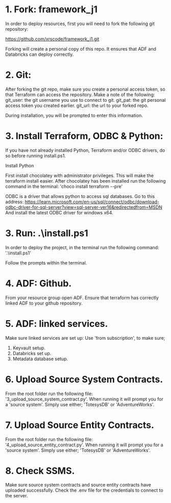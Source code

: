 # 1. Fork: framework_j1
In order to deploy resources, first you will need to fork the following git repository:

<!-- Git repo to fork -->
https://github.com/xrscode/framework_j1.git

Forking will create a personal copy of this repo.  It ensures that ADF and Databricks can
deploy correctly. 

# 2. Git: 
After forking the git repo, make sure you create a personal access token, so that
Terraform can access the repository.   Make a note of the following:
git_user: the git username you use to connect to git. 
git_pat: the git personal access token you created earlier. 
git_url: the url to your forked repo. 

During installation, you will be prompted to enter this information.

# 3. Install Terraform, ODBC & Python:
If you have not already installed Python, Terraform and/or ODBC drivers, do so before running install.ps1.
 <!--Python  -->
 Install Python
 
 <!-- Terraform -->
 First install chocolatey with administrator privileges.  This will make the terraform install easier. 
After chocolatey has been installed run the following command in the terminal:
'choco install terraform --pre'

<!-- ODBC -->
ODBC is a driver that allows python to access sql databases. 
Go to this address:
https://learn.microsoft.com/en-us/sql/connect/odbc/download-odbc-driver-for-sql-server?view=sql-server-ver16&redirectedfrom=MSDN
And install the latest ODBC driver for windows x64.

# 3. Run: .\install.ps1
In order to deploy the project, in the terminal run the following command:
'.\install.ps1'

Follow the prompts within the terminal. 

# 4. ADF: Github.
From your resource group open ADF.
Ensure that terraform has correctly linked ADF to your github repository. 

# 5. ADF: linked services.
Make sure linked services are set up:
Use 'from subscription', to make sure; 
1. Keyvault setup. 
2. Databricks set up. 
3. Metadata database setup. 

# 6. Upload Source System Contracts.
From the root folder run the following file:
'3_upload_source_system_contract.py'. 
When running it will prompt you for a 'source system'.  Simply use either; 'TotesysDB' or 'AdventureWorks'.

# 7. Upload Source Entity Contracts.
From the root folder run the following file:
'4_upload_source_entity_contract.py'. 
When running it will prompt you for a 'source system'.  Simply use either; 'TotesysDB' or 'AdventureWorks'.

# 8.  Check SSMS. 
Make sure source system contracts and source entity contracts have uploaded successfully. 
Check the .env file for the credentials to connect to the server.




